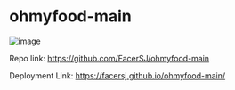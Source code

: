 # ohmyfood-main

![image](https://user-images.githubusercontent.com/119257454/228298717-9bcb8779-5e82-4520-94ac-e11cacf524cf.png)


Repo link: https://github.com/FacerSJ/ohmyfood-main

Deployment Link:  https://facersj.github.io/ohmyfood-main/
